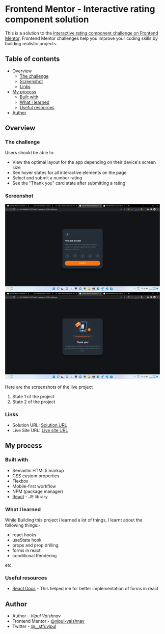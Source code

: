 # Frontend Mentor - Interactive rating component solution

This is a solution to the [Interactive rating component challenge on Frontend Mentor](https://www.frontendmentor.io/challenges/interactive-rating-component-koxpeBUmI). Frontend Mentor challenges help you improve your coding skills by building realistic projects.

## Table of contents

- [Overview](#overview)
  - [The challenge](#the-challenge)
  - [Screenshot](#screenshot)
  - [Links](#links)
- [My process](#my-process)
  - [Built with](#built-with)
  - [What I learned](#what-i-learned)
  - [Useful resources](#useful-resources)
- [Author](#author)

## Overview

### The challenge

Users should be able to:

- View the optimal layout for the app depending on their device's screen size
- See hover states for all interactive elements on the page
- Select and submit a number rating
- See the "Thank you" card state after submitting a rating

### Screenshot

![Project Screenshot 1](./screenshots/state1.png)
![Project Screenshot 2](./screenshots/state2.png)

Here are the screenshots of the live project

1. State 1 of the project
2. State 2 of the project

### Links

- Solution URL: [Solution URL](https://github.com/vipul-vaishnav/Rating-comp-react)
- Live Site URL: [Live site URL](https://react-ratingcomp.netlify.app/)

## My process

### Built with

- Semantic HTML5 markup
- CSS custom properties
- Flexbox
- Mobile-first workflow
- NPM (package manager)
- [React](https://reactjs.org/) - JS library

### What I learned

While Building this project i learned a lot of things, I learnt about the following things:-

- react hooks
- useState hook
- props and prop drilling
- forms in react
- conditional Rendering

etc.

### Useful resources

- [React Docs](https://reactjs.org/docs/forms.html) - This helped me for better implementation of forms in react

## Author

- Author - _Vipul Vaishnav_
- Frontend Mentor - [@vipul-vaishnav](https://www.frontendmentor.io/profile/vipul-vaishnav)
- Twitter - [@\_\_stfuvipul](https://www.twitter.com/__stfuvipul)
